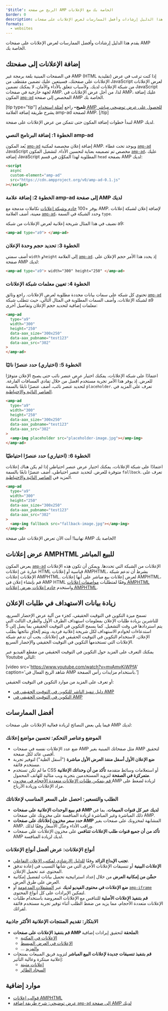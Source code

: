 ```yaml
---
'$title': الربح من صفحة AMP الخاصة بك مع الإعلانات
$order: 0
description: يقدم هذا الدليل إرشادات وأفضل الممارسات لعرض الإعلانات على صفحات AMP الخاصة بك. لذا، من أجل عرض الإعلانات في AMP، يلزمك إضافة مكون amp-ad المخصص ...
formats:
  - websites
---
```


يقدم هذا الدليل إرشادات وأفضل الممارسات لعرض الإعلانات على صفحات AMP الخاصة بك.

## إضافة الإعلانات إلى صفحتك

في الصفحات المبنية بلغة برمجة غير AMP (HTML تقليدية) إذا كنت ترغب في عرض الإعلانات على صفحتك، فسيتعين عليك تضمين مقتطف من JavaScript لعرض الإعلانات من شبكة الإعلانات لديك. ولأسباب تتعلق بالأداء والأمان، لا يمكنك تضمين JavaScript لجهة خارجية في صفحات AMP. لذا، من أجل عرض الإعلانات في AMP، عليك إضافة المكون [`amp-ad`](../../../../documentation/components/reference/amp-ad.md) المخصص إلى صفحة AMP الخاصة بك.

[tip type="tip"] **تلميح–** راجع [أمثلة استخدام AMP للحصول على عرض توضيحي مباشر](../../../../documentation/components/reference/amp-ad.md) يشرح طريقة إضافة العلامة amp-ad لصفحة AMP. [/tip]

لنبدأ خطوات إضافة المكون حتى تتمكن من عرض الإعلانات على صفحة AMP لديك.

### الخطوة 1: إضافة البرنامج النصي amp-ad

يُعد المكون [`amp-ad`](../../../../documentation/components/reference/amp-ad.md) إضافة إعلان مخصصة لمكتبة AMP. ويوجد تحت غطاء [`amp-ad`](../../../../documentation/components/reference/amp-ad.md) JavaScript مخصص تم تصميمه بعناية لتحسين الأداء. لتشغيل المكون [`amp-ad`](../../../../documentation/components/reference/amp-ad.md)، عليك إضافة JavaScript المطلوبة لهذا المكوِّن في قسم `head` بصفحة AMP لديك:

```html
<script
  async
  custom-element="amp-ad"
  src="https://cdn.ampproject.org/v0/amp-ad-0.1.js"
></script>
```

### الخطوة 2: إضافة علامة amp-ad إلى صفحة AMP لديك

يوفر +100 [خادم وشبكة إعلانات](ads_vendors.md) تكاملات مدمجة مع AMP. لإضافة إعلان لشبكة إعلانات معينة، أضف العلامة [`amp-ad`](../../../../documentation/components/reference/amp-ad.md)، وحدد الشبكة في السمة `type`.

نضيف في هذا المثال شريحة إعلانية لعرض الإعلانات من شبكة a9:

```html
<amp-ad type="a9"> </amp-ad>
```

### الخطوة 3: تحديد حجم وحدة الإعلان

أضف سمتي `width` و`height` إلى العلامة [`amp-ad`](../../../../documentation/components/reference/amp-ad.md). إذ يحدد هذا الأمر حجم الإعلان على صفحة AMP لديك:

```html
<amp-ad type="a9"> width="300" height="250" </amp-ad>
```

### الخطوة 4: تعيين معلمات شبكة الإعلانات

تحتوي كل شبكة على سمات بيانات محددة مطلوبة لعرض الإعلانات. راجع وثائق [`amp-ad`](../../../../documentation/components/reference/amp-ad.md) لشبكة الإعلانات، وأضف السمات المطلوبة في المثال التالي، حيث تتطلب شبكة a9 معلمات إضافية لتحديد حجم الإعلان وتفاصيل أخرى:

```html
<amp-ad
  type="a9"
  width="300"
  height="250"
  data-aax_size="300x250"
  data-aax_pubname="test123"
  data-aax_src="302"
>
</amp-ad>
```

### الخطوة 5: (اختياري) حدد عنصرًا نائبًا

اعتمادًا على شبكة الإعلانات، يمكنك اختيار عرض عنصر نائب حتى يصبح الإعلان متوفرًا للعرض. إذ يوفر هذا الأمر تجربة مستخدم أفضل من خلال تفادي المسافات الفارغة. لتحديد عنصر نائب، أضف عنصرًا تابعًا بالسمة `placeholder`. تعرف على المزيد في [العناصر النائبة والاحتياطية](../../../../documentation/guides-and-tutorials/develop/style_and_layout/placeholders.md).

```html
<amp-ad
  type="a9"
  width="300"
  height="250"
  data-aax_size="300x250"
  data-aax_pubname="test123"
  data-aax_src="302"
>
  <amp-img placeholder src="placeholder-image.jpg"></amp-img>
</amp-ad>
```

### الخطوة 6: (اختياري) حدد عنصرًا احتياطيًا

اعتمادًا على شبكة الإعلانات، يمكنك اختيار عرض عنصر احتياطي إذا لم يكن هناك إعلانات متوفرة للعرض. لتحديد عنصر احتياطي، أضف عنصرًا تابعًا بالسمة `fallback`. تعرف على المزيد في [العناصر النائبة والاحتياطية](../../../../documentation/guides-and-tutorials/develop/style_and_layout/placeholders.md).

```html
<amp-ad
  type="a9"
  width="300"
  height="250"
  data-aax_size="300x250"
  data-aax_pubname="test123"
  data-aax_src="302"
>
  <amp-img fallback src="fallback-image.jpg"></amp-img>
</amp-ad>
```

تهانينا! أنت الآن تعرض الإعلانات على صفحة AMP الخاصة بك!

## عرض إعلانات AMPHTML للبيع المباشر

يعرض المكون [`amp-ad`](../../../../documentation/components/reference/amp-ad.md) الإعلانات من الشبكة التي تحددها. ويمكن أن تكون هذه الإعلانات عبارة عن إعلانات HTML قياسية أو إعلانات AMPHTML، بشرط أن تدعم شبكة الإعلانات إعلانات AMPHTML. لعرض إعلانات بيع مباشر على أنها إعلانات AMPHTML، قم بإنشاء إعلان في AMP HTML وفقًا لمتطلبات [مواصفات إعلانات AMPHTML](../../../../documentation/guides-and-tutorials/learn/a4a_spec.md) واستخدم [خادم إعلانات يعرض إعلانات AMPHTML](https://github.com/ampproject/amphtml/blob/master/ads/google/a4a/docs/a4a-readme.md#publishers).

## زيادة بيانات الاستهداف في طلبات الإعلان

تسمح ميزة التكوين في التوقيت الحقيقي، كجزء من آلية عرض الإحضار السريع، للناشرين بزيادة طلبات الإعلان بمعلومات استهداف الطرف الأول والطرف الثالث التي يتم استردادها في وقت التشغيل. كما يسمح التكوين في التوقيت الحقيقي بما يصل إلى 5 استدعاءات لخوادم الاستهداف لكل شريحة إعلانية فردية، ويتم إلحاق نتائجها بطلب الإعلان. لاستخدام التكوين في التوقيت الحقيقي في إعلاناتك، يجب أن تدعم شبكة الإعلانات التي تستخدمها التكوين في التوقيت الحقيقي والإحضار السريع.

يمكنك التعرف على المزيد حول التكوين في التوقيت الحقيقي من مقطع الفيديو عبر Youtube التالي:

[video src='https://www.youtube.com/watch?v=mvAmvKiWPfA' caption='شاهد الربح الفعال في AMP باستخدام مزايدات رأس الصفحة.']

أو تعرف على المزيد من موارد التكوين في التوقيت الحقيقي:

- [دليل تنفيذ الناشر للتكوين في التوقيت الحقيقي في AMP](https://github.com/ampproject/amphtml/blob/master/extensions/amp-a4a/rtc-publisher-implementation-guide.md)
- [التكوين في التوقيت الحقيقي في AMP](https://github.com/ampproject/amphtml/blob/master/extensions/amp-a4a/rtc-documentation.md)

## أفضل الممارسات

فيما يلي بعض النصائح لزيادة فعالية الإعلانات على صفحات AMP لديك:

### الموضع وعناصر التحكم: تحسين مواضع إعلانك

- ضع عدد الإعلانات نفسه في صفحات AMP مثل صفحاتك المبنية بغير AMP لتحقيق أقصى عائد لكل صفحة.
- **ضع الإعلان الأول أسفل منفذ العرض الأول مباشرة** ("أسفل الطية") لتوفير تجربة مستخدم فائقة.
- ما لم تكن تستخدم CSS أو استعلامات وسائط متقدمة **تأكد من أن وحداتك الإعلانية متمركزة في الصفحة** لتزويد المستخدمين بتجربة ويب مثالية للهاتف المحمول.
- <a class="" href="https://github.com/ampproject/amphtml/blob/master/ads/README.md#support-for-multi-size-ad-requests">قم بتمكين طلبات الإعلانات متعددة الأحجام في مخزون </a> AMP لزيادة لضغط على مزاد الإعلانات وزيادة الأرباح.

### الطلب والتسعير: احصل على السعر المناسب لإعلاناتك

- **قم ببيع الوحدات الإعلانية على صفحات AMP لديك عبر كل قنوات المبيعات**، بما في ذلك المباشرة وغير المباشرة لزيادة المنافسة على مخزونك على صفحات AMP.
- **حدد سعر مخزون إعلاناتك على صفحات AMP** المشابهة لمخزونك على صفحات بغير AMP. وراقب الأداء وعدِّل الأسعار وفقًا لذلك.
- **تأكد من أن جميع قنوات طلب الإعلانات تتنافس** على مخزون الإعلانات على صفحات AMP لديك لزيادة المنافسة.

### أنواع الإعلانات: عرض أفضل أنواع الإعلانات

- **تجنب الإبداع الزائد** وفقًا [للدليل الإرشادي لمكتب الإعلان التفاعلي](http://www.iab.com/wp-content/uploads/2015/11/IAB_Display_Mobile_Creative_Guidelines_HTML5_2015.pdf).
- **الإعلانات البينية** أو تنسيقات الإعلانات الأخرى التي من شأنها التسبب في إعادة تدفق المحتوى عند تحميل الإعلان.
- **حسِّن من إمكانية العرض** من خلال إعداد استراتيجية تحميل بيانات لتفضيل إمكانية العرض على طرق العرض.
- **ضع الإعلانات في محتوى الفيديو لديك** عبر [المشغلات المدعومة](../../../../documentation/components/index.html#media) أو [`amp-iframe`](../../../../documentation/components/reference/amp-iframe.md) لتمكين الإيرادات على كل أنواع المحتوى.
- **قم بتنفيذ الإعلانات الأصلية** للتنافس مع الإعلانات المعروضة باستخدام طلبات الإعلانات متعددة الأحجام، مما يزيد من ضغط الطلب أثناء توفير تجربة مستخدم فائقة لقرائك.

### الابتكار: تقديم المنتجات الإعلانية الأكثر جاذبية

- **قم بتنفيذ الإعلانات على صفحات AMP الملحقة** لتحقيق إيرادات إضافية:
  - [الإعلانات في المكتبة](../../../../documentation/examples/documentation/Carousel_Ad.html)
  - [الإعلانات في العرض المبسط](../../../../documentation/examples/documentation/Lightbox_Ad.html)
  - ... و[المزيد](../../../../documentation/examples/index.html)
- **قم بتنفيذ تنسيقات جديدة لإعلانات البيع المباشر** لتزويد فريق المبيعات بمنتجات إعلانية مبتكرة وعالية التأثير:
  - [إعلانات مثبتة](../../../../documentation/examples/documentation/amp-sticky-ad.html)
  - [السجاد الطائر](../../../../documentation/examples/documentation/amp-fx-flying-carpet.html)

## موارد إضافية

- [قوالب إعلانات AMPHTML](../../../../documentation/examples/index.html)
- [عرض توضيحي: شرح طريقة إضافة `amp-ad` إلى صفحة AMP لديك](../../../../documentation/components/reference/amp-ad.md)
